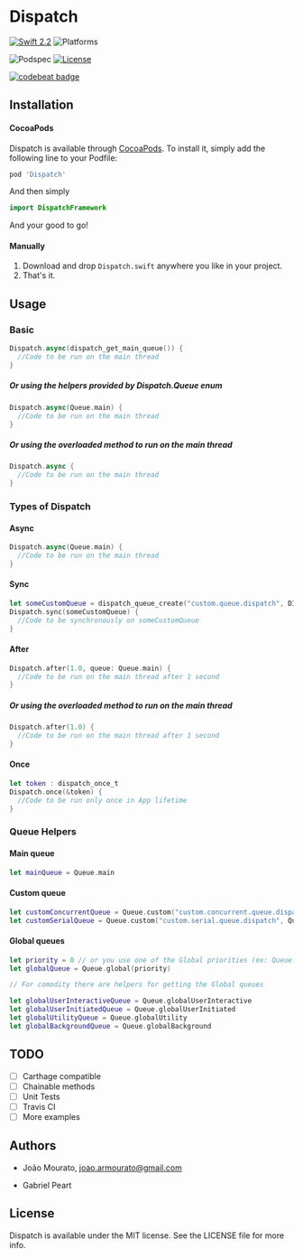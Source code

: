 # Dispatch

[![Swift 2.2](https://img.shields.io/badge/Swift-2.2-orange.svg?style=flat)](https://developer.apple.com/swift/)
![Platforms](https://img.shields.io/cocoapods/p/Dispatch.svg?style=flat)

![Podspec](https://img.shields.io/cocoapods/v/Dispatch.svg)
[![License](https://img.shields.io/cocoapods/l/Dispatch.svg)](https://github.com/DynamicThreads/Dispatch/master/LICENSE)

[![codebeat badge](https://codebeat.co/badges/b1709704-b1b6-40fa-a38f-0962f72aa264)](https://codebeat.co/projects/github-com-dynamicthreads-dispatch)

## Installation

#### CocoaPods

Dispatch is available through [CocoaPods](http://cocoapods.org). To install
it, simply add the following line to your Podfile:

```ruby
pod 'Dispatch'
```

And then simply

``` swift
import DispatchFramework
```

And your good to go!

#### Manually

1. Download and drop ```Dispatch.swift``` anywhere you like in your project.  
2. That's it.

## Usage

### Basic

```swift
Dispatch.async(dispatch_get_main_queue()) {
  //Code to be run on the main thread
}
```

##### Or using the helpers provided by Dispatch.Queue enum 

```swift
Dispatch.async(Queue.main) {
  //Code to be run on the main thread
}
```

##### Or using the overloaded method to run on the main thread

```swift
Dispatch.async {
  //Code to be run on the main thread
}
```

### Types of Dispatch

#### Async

```swift
Dispatch.async(Queue.main) {
  //Code to be run on the main thread
}
```

#### Sync

```swift
let someCustomQueue = dispatch_queue_create("custom.queue.dispatch", DISPATCH_QUEUE_CONCURRENT)
Dispatch.sync(someCustomQueue) {
  //Code to be synchronously on someCustomQueue
}
```

#### After

```swift
Dispatch.after(1.0, queue: Queue.main) {
  //Code to be run on the main thread after 1 second
}
```
##### Or using the overloaded method to run on the main thread

```swift
Dispatch.after(1.0) {
  //Code to be run on the main thread after 1 second
}
```

#### Once

```swift
let token : dispatch_once_t
Dispatch.once(&token) {
  //Code to be run only once in App lifetime
}
```

### Queue Helpers

#### Main queue

```swift
let mainQueue = Queue.main 
```

#### Custom queue

```swift
let customConcurrentQueue = Queue.custom("custom.concurrent.queue.dispatch", Queue.Atribute.concurrent)
let customSerialQueue = Queue.custom("custom.serial.queue.dispatch", Queue.Atribute.serial)
```

#### Global queues

```swift
let priority = 0 // or you use one of the Global priorities (ex: Queue.Priority.UserInteractive)
let globalQueue = Queue.global(priority)

// For comodity there are helpers for getting the Global queues

let globalUserInteractiveQueue = Queue.globalUserInteractive
let globalUserInitiatedQueue = Queue.globalUserInitiated
let globalUtilityQueue = Queue.globalUtility
let globalBackgroundQueue = Queue.globalBackground
```

## TODO

- [ ] Carthage compatible
- [ ] Chainable methods
- [ ] Unit Tests
- [ ] Travis CI
- [ ] More examples

## Authors

- João Mourato, joao.armourato@gmail.com

- Gabriel Peart

## License

Dispatch is available under the MIT license. See the LICENSE file for more info.
